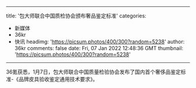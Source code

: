 
---
title: '包大师联合中国质检协会颁布奢品鉴定标准'
categories: 
 - 新媒体
 - 36kr
 - 快讯
headimg: 'https://picsum.photos/400/300?random=5238'
author: 36kr
comments: false
date: Fri, 07 Jan 2022 12:48:36 GMT
thumbnail: 'https://picsum.photos/400/300?random=5238'
---

<div>   
36氪获悉，1月7日，包大师联合中国质量检验协会发布了国内首个奢侈品鉴定标准-《品牌皮具验收鉴定通用技术要求》。  
</div>
            